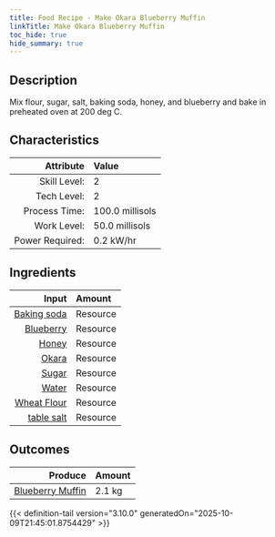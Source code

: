 ```yaml
---
title: Food Recipe - Make Okara Blueberry Muffin
linkTitle: Make Okara Blueberry Muffin
toc_hide: true
hide_summary: true
---
```

<!-- This is generated by the MarsSim HelpGenertor, do not edit. -->

## Description
Mix flour, sugar, salt, baking soda, honey, and blueberry&#10;&#9;&#9;&#9;and bake in preheated oven at 200 deg C. 

## Characteristics

| Attribute      | Value |
|--------:|:------|
|Skill Level:|2|
|Tech Level:|2|
|Process Time:|100.0 millisols|
|Work Level:|50.0 millisols|
|Power Required:|0.2 kW/hr|

## Ingredients

| Input      | Amount |
|--------:|:------|
|[Baking soda](/docs/definitions/resource/baking-soda)|Resource|0.1 kg|
|[Blueberry](/docs/definitions/resource/blueberry)|Resource|0.2 kg|
|[Honey](/docs/definitions/resource/honey)|Resource|0.1 kg|
|[Okara](/docs/definitions/resource/okara)|Resource|0.35 kg|
|[Sugar](/docs/definitions/resource/sugar)|Resource|0.15 kg|
|[Water](/docs/definitions/resource/water)|Resource|2.0 kg|
|[Wheat Flour](/docs/definitions/resource/wheat-flour)|Resource|1.3 kg|
|[table salt](/docs/definitions/resource/table-salt)|Resource|0.1 kg|

## Outcomes


| Produce      | Amount |
|--------:|:------|
|[Blueberry Muffin](/docs/definitions/resource/blueberry-muffin)|2.1 kg|



{{< definition-tail version="3.10.0" generatedOn="2025-10-09T21:45:01.8754429" >}}



